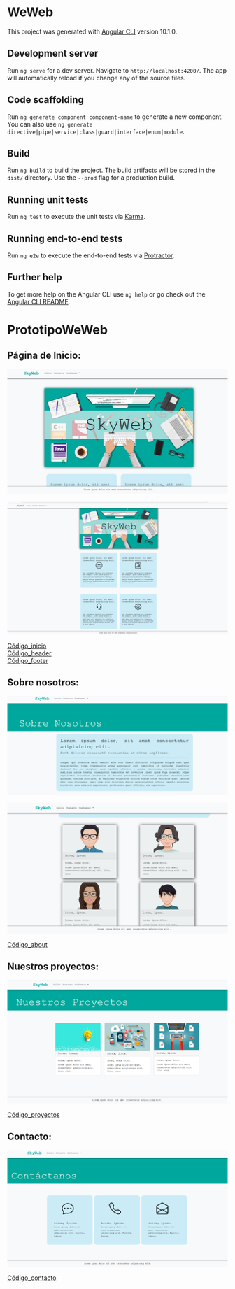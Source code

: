 # WeWeb

This project was generated with [Angular CLI](https://github.com/angular/angular-cli) version 10.1.0.

## Development server

Run `ng serve` for a dev server. Navigate to `http://localhost:4200/`. The app will automatically reload if you change any of the source files.

## Code scaffolding

Run `ng generate component component-name` to generate a new component. You can also use `ng generate directive|pipe|service|class|guard|interface|enum|module`.

## Build

Run `ng build` to build the project. The build artifacts will be stored in the `dist/` directory. Use the `--prod` flag for a production build.

## Running unit tests

Run `ng test` to execute the unit tests via [Karma](https://karma-runner.github.io).

## Running end-to-end tests

Run `ng e2e` to execute the end-to-end tests via [Protractor](http://www.protractortest.org/).

## Further help

To get more help on the Angular CLI use `ng help` or go check out the [Angular CLI README](https://github.com/angular/angular-cli/blob/master/README.md).
# PrototipoWeWeb

## Página de Inicio: 

![Imagen_inicio](https://github.com/SaraSat/PrototipoWeWeb/blob/main/src/assets/images/inicio.PNG)

![Imagen_inicio2](https://github.com/SaraSat/PrototipoWeWeb/blob/main/src/assets/images/inicio2.PNG)

[Código_inicio](https://github.com/SaraSat/PrototipoWeWeb/tree/main/src/app/central) <br>
[Código_header](https://github.com/SaraSat/PrototipoWeWeb/tree/main/src/app/header) <br>
[Código_footer](https://github.com/SaraSat/PrototipoWeWeb/tree/main/src/app/footer)

## Sobre nosotros: 

![Imagen_About](https://github.com/SaraSat/PrototipoWeWeb/blob/main/src/assets/images/about.PNG)

![Imagen_About2](https://github.com/SaraSat/PrototipoWeWeb/blob/main/src/assets/images/about2.PNG)

[Código_about](https://github.com/SaraSat/PrototipoWeWeb/tree/main/src/app/about)

## Nuestros proyectos: 

![Imagen_proyectos](https://github.com/SaraSat/PrototipoWeWeb/blob/main/src/assets/images/proyectos.PNG)

[Código_proyectos](https://github.com/SaraSat/PrototipoWeWeb/tree/main/src/app/proyectos)


## Contacto: 

![Imagen_contacto](https://github.com/SaraSat/PrototipoWeWeb/blob/main/src/assets/images/contacto.PNG)

[Código_contacto](https://github.com/SaraSat/PrototipoWeWeb/tree/main/src/app/contacto)
